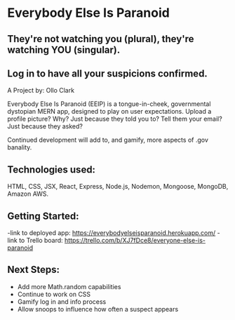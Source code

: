 
# Everybody Else Is Paranoid



## They're not watching you (plural), they're watching YOU (singular).
## Log in to have all your suspicions confirmed.

A Project by: Ollo Clark

Everybody Else Is Paranoid (EEIP) is a tongue-in-cheek, governmental dystopian
MERN app, designed to play on user expectations. Upload a profile picture?
Why? Just because they told you to? Tell them your email? Just because they asked?

Continued development will add to, and gamify, more aspects of .gov banality.




## Technologies used:

HTML, CSS, JSX, React, Express, Node.js, Nodemon, Mongoose, MongoDB,
Amazon AWS.
## Getting Started:

-link to deployed app: https://everybodyelseisparanoid.herokuapp.com/
-link to Trello board: https://trello.com/b/XJ7fDce8/everyone-else-is-paranoid
## Next Steps:

- Add more Math.random capabilities
- Continue to work on CSS
- Gamify log in and info process
- Allow snoops to influence how often a suspect appears
